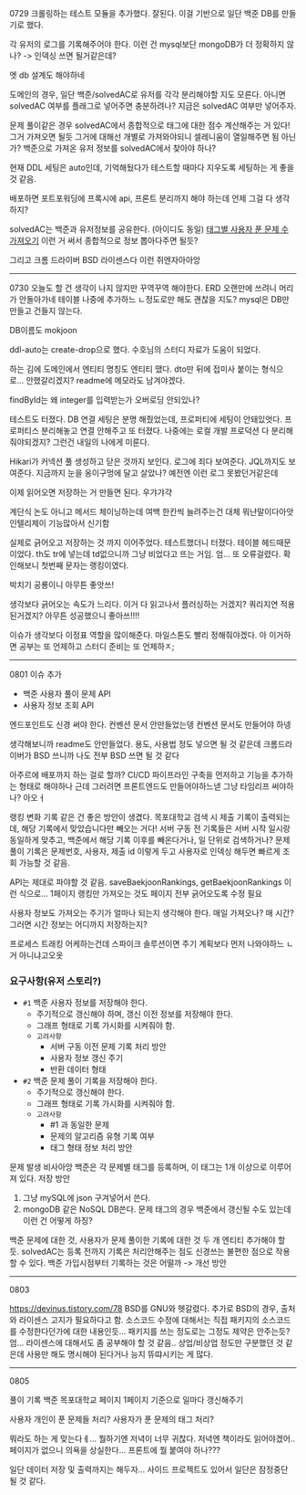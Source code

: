 0729
크롤링하는 테스트 모듈을 추가했다.
잘된다.
이걸 기반으로 일단 백준 DB를 만들기로 했다.

각 유저의 로그를 기록해주어야 한다. 이런 건 mysql보단 mongoDB가 더 정확하지 않나?
-> 인덱싱 쓰면 될거같은데?

엣 db 설계도 해야하네

도메인의 경우, 일단 백준/solvedAC로 유저를 각각 분리해야할 지도 모른다.
아니면 solvedAC 여부를 플래그로 넣어주면 충분하려나?
지금은 solvedAC 여부만 넣어주자.

문제 풀이같은 경우 solvedAC에서 종합적으로 태그에 대한 점수 계산해주는 거 있다! 그거 가져오면 될듯
그거에 대해선 개별로 가져와야되니 셀레니움이 열일해주면 됨
아닌가? 백준으로 가져온 유저 정보를 solvedAC에서 찾아야 하나?

현재 DDL 세팅은 auto인데, 기억해뒀다가 테스트할 때마다 지우도록 세팅하는 게 좋을 것 같음.

배포하면 포트포워딩에 프록시에 api, 프론트 분리까지 해야 하는데 언제 그걸 다 생각하지?

solvedAC는 백준과 유저정보를 공유한다. (아이디도 동일)
[태그별 사용자 푼 문제 수 가져오기](https://solvedac.github.io/unofficial-documentation/#/operations/getUserProblemTagStats)
이런 거 써서 종합적으로 정보 뽑아다주면 될듯?

그리고 크롬 드라이버 BSD 라이센스다
이런 쥐엔자아아앙

---
0730
오늘도 할 건 생각이 나지 않지만 꾸역꾸역 해야한다.
ERD 오랜만에 쓰려니 머리가 안돌아가네
테이블 나중에 추가하느 ㄴ정도로만 해도 괜찮을 지도?
mysql은 DB만 만들고 건들지 않는다.

DB이름도 mokjoon

ddl-auto는 create-drop으로 했다. 수호님의 스터디 자료가 도움이 되었다.

하는 김에 도메인에서 엔티티 명칭도 엔티티 땠다. dto만 뒤에 접미사 붙이는 형식으로... 안했갈리겠지? readme에 메모라도 남겨야겠다.

findById는 왜 integer를 입력받는가
오버로딩 안되있나?

테스트도 터졌다.
DB 연결 세팅은 분명 해줬었는데, 프로퍼티에 세팅이 안돼있엇다.
프로퍼티스 분리해놓고 연결 안해주고 또 터졌다.
나중에는 로컬 개발 프로덕션 다 분리해줘야되겠지?
그런건 내일의 나에게 미룬다.

Hikari가 커넥션 풀 생성하고 닫은 것까지 보인다. 로그에 죄다 보여준다.
JQL까지도 보여준다. 지금까지 눈을 옹이구멍에 달고 살았나? 예전엔 이런 로그 못봤던거같은데

이제 읽어오면 저장하는 거 만들면 된다.
우갸갸갹

계단식 논도 아니고 메서드 체이닝하는데 여백 한칸씩 늘려주는건 대체 뭐냔말이다아앗
인텔리제이 기능많아서 신기함

실제로 긁어오고 저장하는 것 까지 이어주었다.
테스트했더니 터졌다.
테이블 헤드때문이었다.
th도 tr에 넣는데 td없으니까 그냥 비었다고 뜨는 거임.
엄... 또 오류걸렸다.
확인해보니 첫번째 문자는 랭킹이였다.

박치기 공룡이니 아무튼 좋앗쓰!

생각보다 긁어오는 속도가 느리다.
이거 다 읽고나서 플러싱하는 거겠지? 쿼리지연 적용된거겠지?
아무튼 성공했으니 좋아쓰!!!!

이슈가 생각보다 이정표 역할을 많이해준다.
마일스톤도 빨리 정해줘야겠다.
아 이거하면 공부는 또 언제하고 스터디 준비는 또 언제하ㅈ;

---
0801
이슈 추가
- 백준 사용자 풀이 문제 API
- 사용자 정보 조회 API

엔드포인트도 신경 써야 한다.
컨벤션 문서 안만들었는뎅
컨벤션 문서도 만들어야 하넹

생각해보니까 readme도 안만들었다.
용도, 사용법 정도 넣으면 될 것 같은데
크롬드라이버가 BSD 쓰니까 나도 전부 BSD 쓰면 될 것 같다

 아주르에 배포까지 하는 걸로 할까?
 CI/CD 파이프라인 구축을 먼저하고 기능을 추가하는 형태로 해야하나
 근데 그러려면 프론트엔드도 만들어야하느넫
 그냥 타임리프 써야하나? 아오ㅓ

랭킹 변화 기록 같은 건 좋은 방안이 생겼다.
목포대학교 검색 시 제출 기록이 출력되는데, 해당 기록에서 맞았습니다만 빼오는 거다!
서버 구동 전 기록들은 서버 시작 일시랑 동일하게 맞추고, 백준에서 해당 기록 이후를 빼온다거나, 일 단위로 검색하거나?
문제 풀이 기록은 문제번호, 사용자, 제출 id 이렇게 두고 사용자로 인덱싱 해두면 빠르게 조회 가능할 것 같음.

API는 제대로 파야할 것 같음.
saveBaekjoonRankings, getBaekjoonRankings 이런 식으로...
1페이지 랭킹만 가져오는 것도 페이지 전부 긁어오도록 수정 필요

사용자 정보도 가져오는 주기가 얼마나 되는지 생각해야 한다. 매일 가져오나? 매 시간? 그러면 시간 정보는 어디까지 저장하는지?

프로세스 트래킹 어케하는건데
스파이크 솔루션이면 주기 계획보다 먼저 나와야하느 ㄴ거 아니냐고오옷

### 요구사항(유저 스토리?)
- `#1` 백준 사용자 정보를 저장해야 한다.
	- 주기적으로 갱신해야 하며, 갱신 이전 정보를 저장해야 한다.
	- 그래프 형태로 기록 가시화를 시켜줘야 함.
	- `고려사항`
		- 서버 구동 이전 문제 기록 처리 방안
		- 사용자 정보 갱신 주기
		- 반환 데이터 형태
- `#2` 백준 문제 풀이 기록을 저장해야 한다.
	- 주기적으로 갱신해야 한다.
	- 그래프 형태로 기록 가시화를 시켜줘야 함.
	- `고려사항`
		- #1 과 동일한 문제
		- 문제의 알고리즘 유형 기록 여부
		- 태그 형태 정보 처리 방안

문제 발생 비사아앙
백준은 각 문제별 태그를 등록하며, 이 태그는 1개 이상으로 이루어져 있다.
저장 방안
1. 그냥 mySQL에 json 구겨넣어서 쓴다.
2. mongoDB 같은 NoSQL DB쓴다.
문제 태그의 경우 백준에서 갱신될 수도 있는데 이런 건 어떻게 하징?

백준 문제에 대한 것, 사용자가 문제 풀이한 기록에 대한 것 두 개 엔티티 추가해야 할 듯.
solvedAC는 등록 전까지 기록은 처리안해주는 점도 신경쓰는 불편한 점으로 작용할 수 있다. 백준 가입시점부터 기록하는 것은 어떨까
-> 개선 방안

---
0803

https://devinus.tistory.com/78
BSD를 GNU와 헷갈렸다.
추가로 BSD의 경우, 출처와 라이센스 고지가 필요하다고 함.
소스코드 수정에 대해서는 직접 패키지의 소스코드를 수정한다던가에 대한 내용인듯... 패키지를 쓰는 정도로는 그정도 제약은 안주는듯? 엄... 라이센스에 대해서도 좀 공부해야 할 것 같음.. 상업/비상업 정도만 구분했던 것 같은데 사용만 해도 명시해야 된다거나 능지 뜌땨시키는 게 많다.

---
0805

풀이 기록
백준 목포대학교 페이지 1페이지 기준으로 일마다 갱신해주기

사용자 개인이 푼 문제들 처리?
사용자가 푼 문제의 태그 처리?

뭐라도 하는 게 맞는다ㅔ... 뭘하기엔 저녁이 너무 귀찮다. 저녁엔 책이라도 읽어야겠어..
페이지가 없으니 의욕을 상실한다... 프론트에 뭘 붙여야 하나???

일단 데이터 저장 및 출력까지는 해두자...
사이드 프로젝트도 있어서 일단은 잠정중단 될 것 같다.